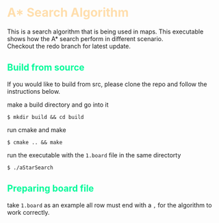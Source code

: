 # <span style="color:navajowhite">A* Search Algorithm</span>

This is a search algorithm that is being used in maps. This executable shows how the A* search perform in different scenario.  
Checkout the redo branch for latest update.  

## <span style="color:mediumspringgreen">Build from source</span>

If you would like to build from src, please clone the repo and follow the instructions below.

make a build directory and go into it

`$ mkdir build && cd build`

run cmake and make

`$ cmake .. && make`

run the executable with the `1.board` file in the same directorty

`$ ./aStarSearch`

## <span style="color:mediumspringgreen">Preparing board file</span>

take `1.board` as an example all row must end with a `,` for the algorithm to work correctly.
